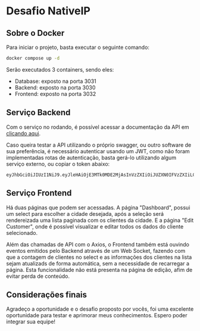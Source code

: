 # Desafio NativeIP

## Sobre o Docker

Para iniciar o projeto, basta executar o seguinte comando:

```sh
docker compose up -d
```

Serão executados 3 containers, sendo eles:

- Database: exposto na porta 3031
- Backend: exposto na porta 3030
- Frontend: exposto na porta 3032

## Serviço Backend

Com o serviço no rodando, é possível acessar a documentação da API em [clicando aqui](http://localhost:3030/api-docs).

Caso queira testar a API utilizando o próprio swagger, ou outro software de sua preferência, é necessário autenticar usando um JWT, como não foram implementadas rotas de autenticação, basta gerá-lo utilizando algum serviço externo, ou copiar o token abaixo:

```
eyJhbGciOiJIUzI1NiJ9.eyJleHAiOjE3MTk0MDE2MjAsInVzZXIiOiJUZXN0IFVzZXIiLCJpYXQiOjE2ODc3NzkyMjAsImVtYWlsIjoidXNlckB0ZXN0LmNvbSJ9.hRJlfFl_6X2uwVLUFADQl2pvRTHfd74vMjIop2Av0GI
```

## Serviço Frontend

Há duas páginas que podem ser acessadas. A página "Dashboard", possui um select para escolher a cidade desejada, após a seleção será rendereizada uma lista paginada com os clientes da cidade. E a página "Edit Customer", onde é possível visualizar e editar todos os dados do cliente selecionado.

Além das chamadas de API com o Axios, o Frontend também está ouvindo eventos emitidos pelo Backend através de um Web Socket, fazendo com que a contagem de clientes no select e as informações dos clientes na lista sejam atualizads de forma automática, sem a necessidade de recarregar a página. Esta funcionalidade não está presenta na página de edição, afim de evitar perda de conteúdo.

## Considerações finais

Agradeço a oportunidade e o desafio proposto por vocês, foi uma excelente oportunidade para testar e aprimorar meus conhecimentos. Espero poder integrar sua equipe!